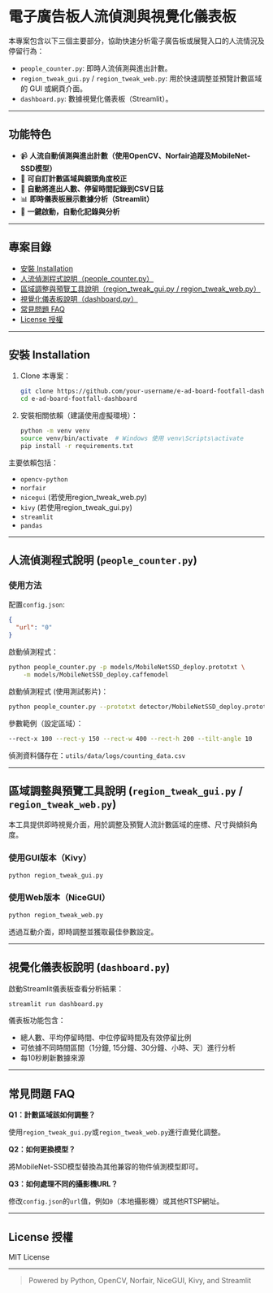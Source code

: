 # 電子廣告板人流偵測與視覺化儀表板

本專案包含以下三個主要部分，協助快速分析電子廣告板或展覽入口的人流情況及停留行為：

* `people_counter.py`: 即時人流偵測與進出計數。
* `region_tweak_gui.py` / `region_tweak_web.py`: 用於快速調整並預覽計數區域的 GUI 或網頁介面。
* `dashboard.py`: 數據視覺化儀表板（Streamlit）。

---

## 功能特色

* 📹 **人流自動偵測與進出計數（使用OpenCV、Norfair追蹤及MobileNet-SSD模型）**
* 🎯 **可自訂計數區域與鏡頭角度校正**
* 📝 **自動將進出人數、停留時間記錄到CSV日誌**
* 📊 **即時儀表板展示數據分析（Streamlit）**
* 🚦 **一鍵啟動，自動化記錄與分析**

---

## 專案目錄

* [安裝 Installation](#安裝-installation)
* [人流偵測程式說明（people\_counter.py）](#人流偵測程式說明-people_counterpy)
* [區域調整與預覽工具說明（region\_tweak\_gui.py / region\_tweak\_web.py）](#區域調整與預覽工具說明-region_tweak)
* [視覺化儀表板說明（dashboard.py）](#視覺化儀表板說明-dashboardpy)
* [常見問題 FAQ](#常見問題-faq)
* [License 授權](#license-授權)

---

## 安裝 Installation

1. Clone 本專案：

   ```bash
   git clone https://github.com/your-username/e-ad-board-footfall-dashboard.git
   cd e-ad-board-footfall-dashboard
   ```

2. 安裝相關依賴（建議使用虛擬環境）：

   ```bash
   python -m venv venv
   source venv/bin/activate  # Windows 使用 venv\Scripts\activate
   pip install -r requirements.txt
   ```

主要依賴包括：

* `opencv-python`
* `norfair`
* `nicegui` (若使用region\_tweak\_web.py)
* `kivy` (若使用region\_tweak\_gui.py)
* `streamlit`
* `pandas`

---

## 人流偵測程式說明 (`people_counter.py`)

### 使用方法

配置`config.json`:

```json
{
  "url": "0"
}
```

啟動偵測程式：

```bash
python people_counter.py -p models/MobileNetSSD_deploy.prototxt \
    -m models/MobileNetSSD_deploy.caffemodel
```

啟動偵測程式 (使用測試影片)：

```bash
python people_counter.py --prototxt detector/MobileNetSSD_deploy.prototxt --model detector/MobileNetSSD_deploy.caffemodel --input utils/data/tests/test_1.mp4
```

參數範例（設定區域）：

```bash
--rect-x 100 --rect-y 150 --rect-w 400 --rect-h 200 --tilt-angle 10
```

偵測資料儲存在：`utils/data/logs/counting_data.csv`

---

## 區域調整與預覽工具說明 (`region_tweak_gui.py` / `region_tweak_web.py`)

本工具提供即時視覺介面，用於調整及預覽人流計數區域的座標、尺寸與傾斜角度。

### 使用GUI版本（Kivy）

```bash
python region_tweak_gui.py
```

### 使用Web版本（NiceGUI）

```bash
python region_tweak_web.py
```

透過互動介面，即時調整並獲取最佳參數設定。

---

## 視覺化儀表板說明 (`dashboard.py`)

啟動Streamlit儀表板查看分析結果：

```bash
streamlit run dashboard.py
```

儀表板功能包含：

* 總人數、平均停留時間、中位停留時間及有效停留比例
* 可依據不同時間區間（1分鐘, 15分鐘、30分鐘、小時、天）進行分析
* 每10秒刷新數據來源

---

## 常見問題 FAQ

**Q1：計數區域該如何調整？**

使用`region_tweak_gui.py`或`region_tweak_web.py`進行直覺化調整。

**Q2：如何更換模型？**

將MobileNet-SSD模型替換為其他兼容的物件偵測模型即可。

**Q3：如何處理不同的攝影機URL？**

修改`config.json`的`url`值，例如`0`（本地攝影機）或其他RTSP網址。

---

## License 授權

MIT License

---

> Powered by Python, OpenCV, Norfair, NiceGUI, Kivy, and Streamlit
